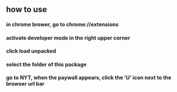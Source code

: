 ## how to use

#### in chrome brower, go to chrome://extensions
#### activate developer mode in the right upper corner
#### click load unpacked
#### select the folder of this package
#### go to NYT, when the paywall appears, click the 'U' icon next to the browser url bar

